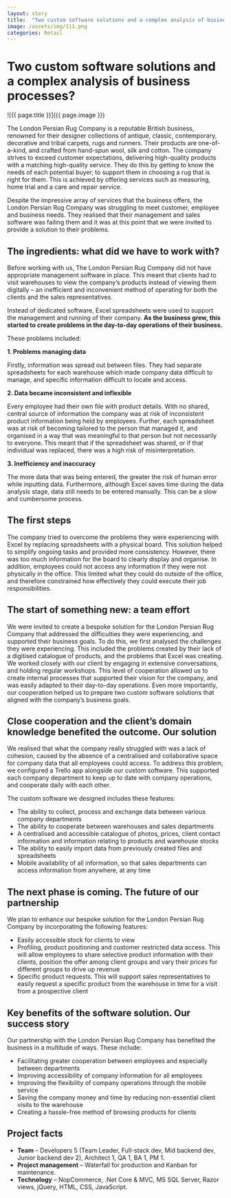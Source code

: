 ```yaml
---
layout: story
title:  "Two custom software solutions and a complex analysis of business processes?"
image: /assets/img/111.png
categories: Retail
---
```


# Two custom software solutions and a complex analysis of business processes?

![{{ page.title }}]({{ page.image }})


The London Persian Rug Company is a reputable British business, renowned for their designer collections of antique, classic, contemporary, decorative and tribal carpets, rugs and runners. Their products are one-of-a-kind, and crafted from hand-spun wool, silk and cotton. The company strives to exceed customer expectations, delivering high-quality products with a matching high-quality service. They do this by getting to know the needs of each potential buyer, to support them in choosing a rug that is right for them. This is achieved by offering services such as measuring, home trial and a care and repair service.

Despite the impressive array of services that the business offers, the London Persian Rug Company was struggling to meet customer, employee and business needs. They realised that their management and sales software was failing them and it was at this point that we were invited to provide a solution to their problems.

## The ingredients: what did we have to work with?
Before working with us, The London Persian Rug Company did not have appropriate management software in place. This meant that clients had to visit warehouses to view the company’s products instead of viewing them digitally – an inefficient and inconvenient method of operating for both the clients and the sales representatives.

Instead of dedicated software, Excel spreadsheets were used to support the management and running of their company. **As the business grew, this started to create problems in the day-to-day operations of their business.**

These problems included:

**1. Problems managing data**

Firstly, information was spread out between files. They had separate spreadsheets for each warehouse which made company data difficult to manage, and specific information difficult to locate and access.

**2. Data became inconsistent and inflexible**

Every employee had their own file with product details. With no shared, central source of information the company was at risk of inconsistent product information being held by employees. Further, each spreadsheet was at risk of becoming tailored to the person that managed it, and organised in a way that was meaningful to that person but not necessarily to everyone. This meant that if the spreadsheet was shared, or if that individual was replaced, there was a high risk of misinterpretation. 

**3. Inefficiency and inaccuracy**

The more data that was being entered, the greater the risk of human error while inputting data.  Furthermore, although Excel saves time during the data analysis stage, data still needs to be entered manually. This can be a slow and cumbersome process.

## The first steps
The company tried to overcome the problems they were experiencing with Excel by replacing spreadsheets with a physical board. This solution helped to simplify ongoing tasks and provided more consistency. However, there was too much information for the board to clearly display and organise. In addition, employees could not access any information if they were not physically in the office. This limited what they could do outside of the office, and therefore constrained how effectively they could execute their job responsibilities.

## The start of something new: a team effort

We were invited to create a bespoke solution for the London Persian Rug Company that addressed the difficulties they were experiencing, and supported their business goals. To do this, we first analysed the challenges they were experiencing. This included the problems created by their lack of a digitised catalogue of products, and the problems that Excel was creating. We worked closely with our client by engaging in extensive conversations, and holding regular workshops. This level of cooperation allowed us to create internal processes that supported their vision for the company, and was easily adapted to their day-to-day operations. Even more importantly, our cooperation helped us to prepare two custom software solutions that aligned with the company’s business goals.

## Close cooperation and the client’s domain knowledge benefited the outcome. Our solution

We realised that what the company really struggled with was a lack of cohesion, caused by the absence of a centralised and collaborative space for company data that all employees could access. To address this problem, we configured a Trello app alongside our custom software. This supported each company department to keep up to date with company operations, and cooperate daily with each other.

The custom software we designed includes these features:

- The ability to collect, process and exchange data between various company departments
- The ability to cooperate between warehouses and sales departments
- A centralised and accessible catalogue of photos, prices, client contact information and information relating to products and warehouse stocks
- The ability to easily import data from previously created files and spreadsheets
- Mobile availability of all information, so that sales departments can access information from anywhere, at any time

## The next phase is coming. The future of our partnership
We plan to enhance our bespoke solution for the London Persian Rug Company by incorporating the following features:

- Easily accessible stock for clients to view
- Profiling, product positioning and customer restricted data access. This will allow employees to share selective product information with their clients, position the offer among client groups and vary their prices for different groups to drive up revenue
- Specific product requests. This will support sales representatives to easily request a specific product from the warehouse in time for a visit from a prospective client

## Key benefits of the software solution. Our success story
Our partnership with the London Persian Rug Company has benefited the business in a multitude of ways. These include:

- Facilitating greater cooperation between employees and especially between departments
- Improving accessibility of company information for all employees
- Improving the flexibility of company operations through the mobile service
- Saving the company money and time by reducing non-essential client visits to the warehouse
- Creating a hassle-free method of browsing products for clients

## Project facts
- **Team** – Developers 5 (Team Leader, Full-stack dev, Mid backend dev, Junior backend dev 2), Architect 1, QA 1, BA 1, PM 1.
- **Project management** – Waterfall for production and Kanban for maintenance.
- **Technology** – NopCommerce, .Net Core & MVC, MS SQL Server, Razor views, jQuery, HTML, CSS, JavaScript.
